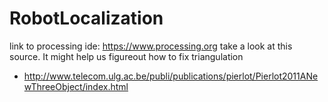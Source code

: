 # RobotLocalization
link to processing ide: https://www.processing.org
take a look at this source. It might help us figureout how to fix triangulation 
- http://www.telecom.ulg.ac.be/publi/publications/pierlot/Pierlot2011ANewThreeObject/index.html
